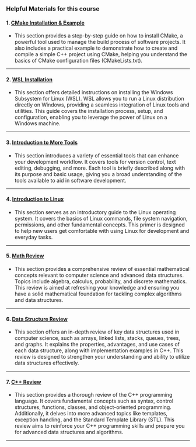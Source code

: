 
### Helpful Materials for this course 

#### 1. [CMake Installation & Example ](https://github.com/MarkShinozaki/CPTS223-AdvancedDataStructuresInCpp/tree/Helpful-Material/(1)%20CMake%20Installation%20%26%20Example)
- This section provides a step-by-step guide on how to install CMake, a powerful tool used to manage the build process of software projects. It also includes a practical example to demonstrate how to create and compile a simple C++ project using CMake, helping you understand the basics of CMake configuration files (CMakeLists.txt).
---
#### 2. [WSL Installation](https://github.com/MarkShinozaki/CPTS223-AdvancedDataStructuresInCpp/tree/Helpful-Material/(2)%20WSL%20Installation)
- This section offers detailed instructions on installing the Windows Subsystem for Linux (WSL). WSL allows you to run a Linux distribution directly on Windows, providing a seamless integration of Linux tools and utilities. This guide covers the installation process, setup, and configuration, enabling you to leverage the power of Linux on a Windows machine.
---

#### 3. [Introduction to More Tools](https://github.com/MarkShinozaki/CPTS223-AdvancedDataStructuresInCpp/tree/Helpful-Material/(3)%20Introduction%20to%20More%20Tools)
- This section introduces a variety of essential tools that can enhance your development workflow. It covers tools for version control, text editing, debugging, and more. Each tool is briefly described along with its purpose and basic usage, giving you a broad understanding of the tools available to aid in software development.
---

#### 4. [Introduction to Linux](https://github.com/MarkShinozaki/CPTS223-AdvancedDataStructuresInCpp/tree/Helpful-Material/(4)%20Introduction%20to%20Linux)
- This section serves as an introductory guide to the Linux operating system. It covers the basics of Linux commands, file system navigation, permissions, and other fundamental concepts. This primer is designed to help new users get comfortable with using Linux for development and everyday tasks.
---

#### 5. [Math Review](https://github.com/MarkShinozaki/CPTS223-AdvancedDataStructuresInCpp/tree/Helpful-Material/(5)%20Math%20Review)
- This section provides a comprehensive review of essential mathematical concepts relevant to computer science and advanced data structures. Topics include algebra, calculus, probability, and discrete mathematics. This review is aimed at refreshing your knowledge and ensuring you have a solid mathematical foundation for tackling complex algorithms and data structures.
---

#### 6. [Data Structure Review](https://github.com/MarkShinozaki/CPTS223-AdvancedDataStructuresInCpp/tree/Helpful-Material/(6)%20Data%20Structure%20Review)
- This section offers an in-depth review of key data structures used in computer science, such as arrays, linked lists, stacks, queues, trees, and graphs. It explains the properties, advantages, and use cases of each data structure, along with implementation examples in C++. This review is designed to strengthen your understanding and ability to utilize data structures effectively.
---

#### 7. [C++ Review](https://github.com/MarkShinozaki/CPTS223-AdvancedDataStructuresInCpp/tree/Helpful-Material/(7)%20C%2B%2B%20Review)
- This section provides a thorough review of the C++ programming language. It covers fundamental concepts such as syntax, control structures, functions, classes, and object-oriented programming. Additionally, it delves into more advanced topics like templates, exception handling, and the Standard Template Library (STL). This review aims to reinforce your C++ programming skills and prepare you for advanced data structures and algorithms.
---

















